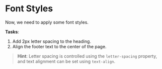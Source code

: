 # Font Styles

Now, we need to apply some font styles.

**Tasks**:
1. Add 2px letter spacing to the heading.
2. Align the footer text to the center of the page.

>**Hint**: Letter spacing is controlled using the `letter-spacing` property, and text alignment can be set using `text-align`.
